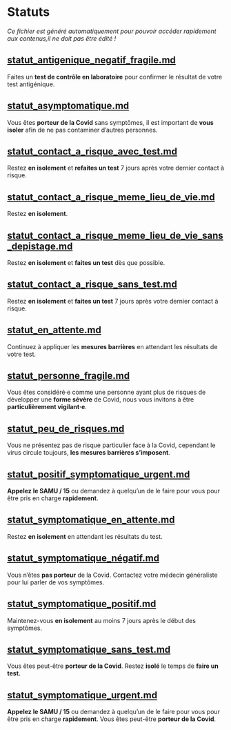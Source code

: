 
# Statuts

*Ce fichier est généré automatiquement pour pouvoir accéder rapidement aux contenus,il ne doit pas être édité !*


## [statut_antigenique_negatif_fragile.md](statut_antigenique_negatif_fragile.md)

Faites un **test de contrôle en laboratoire** pour confirmer le résultat de votre test antigénique.



## [statut_asymptomatique.md](statut_asymptomatique.md)

Vous êtes **porteur de la Covid** sans symptômes, il est important de **vous isoler** afin de ne pas contaminer d’autres personnes.



## [statut_contact_a_risque_avec_test.md](statut_contact_a_risque_avec_test.md)

Restez **en isolement** et **refaites un test** 7 jours après votre dernier contact à risque.



## [statut_contact_a_risque_meme_lieu_de_vie.md](statut_contact_a_risque_meme_lieu_de_vie.md)

Restez **en isolement**.



## [statut_contact_a_risque_meme_lieu_de_vie_sans_depistage.md](statut_contact_a_risque_meme_lieu_de_vie_sans_depistage.md)

Restez **en isolement** et **faites un test** dès que possible.



## [statut_contact_a_risque_sans_test.md](statut_contact_a_risque_sans_test.md)

Restez **en isolement** et **faites un test** 7 jours après votre dernier contact à risque.



## [statut_en_attente.md](statut_en_attente.md)

Continuez à appliquer les **mesures barrières** en attendant les résultats de votre test.



## [statut_personne_fragile.md](statut_personne_fragile.md)

Vous êtes considéré·e comme une personne ayant plus de risques de développer une **forme sévère** de Covid, nous vous invitons à être **particulièrement vigilant·e**.



## [statut_peu_de_risques.md](statut_peu_de_risques.md)

Vous ne présentez pas de risque particulier face à la Covid, cependant le virus circule toujours, **les mesures barrières s’imposent**.



## [statut_positif_symptomatique_urgent.md](statut_positif_symptomatique_urgent.md)

**Appelez le SAMU / 15** ou demandez à quelqu’un de le faire pour vous pour être pris en charge **rapidement**.



## [statut_symptomatique_en_attente.md](statut_symptomatique_en_attente.md)

Restez **en isolement** en attendant les résultats du test.



## [statut_symptomatique_négatif.md](statut_symptomatique_négatif.md)

Vous n’êtes **pas porteur** de la Covid. Contactez votre médecin généraliste pour lui parler de vos symptômes.



## [statut_symptomatique_positif.md](statut_symptomatique_positif.md)

Maintenez-vous **en isolement** au moins 7 jours après le début des symptômes.



## [statut_symptomatique_sans_test.md](statut_symptomatique_sans_test.md)

Vous êtes peut-être **porteur de la Covid**. Restez **isolé** le temps de **faire un test.**



## [statut_symptomatique_urgent.md](statut_symptomatique_urgent.md)

**Appelez le SAMU / 15** ou demandez à quelqu’un de le faire pour vous pour être pris en charge **rapidement**. Vous êtes peut-être **porteur de la Covid**.


